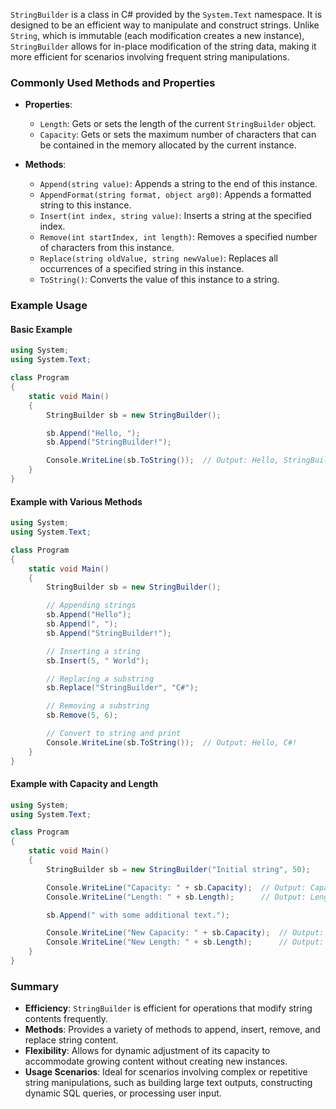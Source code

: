 `StringBuilder` is a class in C# provided by the `System.Text` namespace. It is designed to be an efficient way to manipulate and construct strings. Unlike `String`, which is immutable (each modification creates a new instance), `StringBuilder` allows for in-place modification of the string data, making it more efficient for scenarios involving frequent string manipulations.

### Commonly Used Methods and Properties

- **Properties**:
  - `Length`: Gets or sets the length of the current `StringBuilder` object.
  - `Capacity`: Gets or sets the maximum number of characters that can be contained in the memory allocated by the current instance.

- **Methods**:
  - `Append(string value)`: Appends a string to the end of this instance.
  - `AppendFormat(string format, object arg0)`: Appends a formatted string to this instance.
  - `Insert(int index, string value)`: Inserts a string at the specified index.
  - `Remove(int startIndex, int length)`: Removes a specified number of characters from this instance.
  - `Replace(string oldValue, string newValue)`: Replaces all occurrences of a specified string in this instance.
  - `ToString()`: Converts the value of this instance to a string.

### Example Usage

#### Basic Example

```csharp
using System;
using System.Text;

class Program
{
    static void Main()
    {
        StringBuilder sb = new StringBuilder();

        sb.Append("Hello, ");
        sb.Append("StringBuilder!");

        Console.WriteLine(sb.ToString());  // Output: Hello, StringBuilder!
    }
}
```

#### Example with Various Methods

```csharp
using System;
using System.Text;

class Program
{
    static void Main()
    {
        StringBuilder sb = new StringBuilder();

        // Appending strings
        sb.Append("Hello");
        sb.Append(", ");
        sb.Append("StringBuilder!");

        // Inserting a string
        sb.Insert(5, " World");

        // Replacing a substring
        sb.Replace("StringBuilder", "C#");

        // Removing a substring
        sb.Remove(5, 6);

        // Convert to string and print
        Console.WriteLine(sb.ToString());  // Output: Hello, C#!
    }
}
```

#### Example with Capacity and Length

```csharp
using System;
using System.Text;

class Program
{
    static void Main()
    {
        StringBuilder sb = new StringBuilder("Initial string", 50);

        Console.WriteLine("Capacity: " + sb.Capacity);  // Output: Capacity: 50
        Console.WriteLine("Length: " + sb.Length);      // Output: Length: 14

        sb.Append(" with some additional text.");

        Console.WriteLine("New Capacity: " + sb.Capacity);  // Output: Capacity: 50
        Console.WriteLine("New Length: " + sb.Length);      // Output: Length: 38
    }
}
```

### Summary

- **Efficiency**: `StringBuilder` is efficient for operations that modify string contents frequently.
- **Methods**: Provides a variety of methods to append, insert, remove, and replace string content.
- **Flexibility**: Allows for dynamic adjustment of its capacity to accommodate growing content without creating new instances.
- **Usage Scenarios**: Ideal for scenarios involving complex or repetitive string manipulations, such as building large text outputs, constructing dynamic SQL queries, or processing user input.